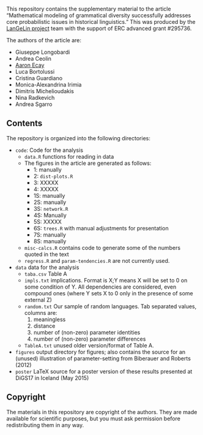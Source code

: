 This repository contains the supplementary material to the article
“Mathematical modeling of grammatical diversity successfully addresses
core probabilistic issues in historical linguistics.”  This was produced
by the [LanGeLin project][langelin] team with the support of ERC advanced grant
\#295736.

[langelin]: https://www.york.ac.uk/language/research/projects/langelin/

The authors of the article are:

- Giuseppe Longobardi
- Andrea Ceolin
- [Aaron Ecay][aaron]
- Luca Bortolussi
- Cristina Guardiano
- Monica-Alexandrina Irimia
- Dimitris Michelioudakis
- Nina Radkevich
- Andrea Sgarro

[aaron]: http://aaronecay.com

## Contents

The repository is organized into the following directories:

- `code`: Code for the analysis
  - `data.R` functions for reading in data
  - The figures in the article are generated as follows:
    - 1: manually
    - 2: `dist-plots.R`
    - 3: XXXXX
    - 4: XXXXX
    - 1S: manually
    - 2S: manually
    - 3S: `network.R`
    - 4S: Manually
    - 5S: XXXXX
    - 6S: `trees.R` with manual adjustments for presentation
    - 7S: manually
    - 8S: manually
  - `misc-calcs.R` contains code to generate some of the numbers quoted
    in the text
  - `regress.R` and `param-tendencies.R` are not currently used.
- `data` data for the analysis
  - `taba.csv` Table A
  - `impls.txt` implications.  Format is X;Y means X will be set to 0
    on some condition of Y.  All dependencies are considered, even
    compound ones (where Y sets X to 0 only in the presence of some
    external Z)
  - `random.txt` Our sample of random languages.  Tab separated values,
    columns are:
    1. meaningless
    2. distance
    3. number of (non-zero) parameter identities
    4. number of (non-zero) parameter differences
  - `TableA.txt` unused older version/format of Table A.
- `figures` output directory for figures; also contains the source for
  an (unused) illustration of parameter-setting from Biberauer and
  Roberts (2012)
- `poster` LaTeX source for a poster version of these results presented
  at DiGS17 in Iceland (May 2015)

## Copyright

The materials in this repository are copyright of the authors.  They are
made available for scientific purposes, but you must ask permission
before redistributing them in any way.
